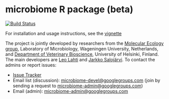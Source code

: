 microbiome R package (beta)
==========

[![Build Status](https://api.travis-ci.org/microbiome/microbiome.png)](https://travis-ci.org/microbiome/microbiome)

For installation and usage instructions, see the [vignette](vignettes/vignette.md)

The project is jointly developed by researchers from the [Molecular
Ecology group](http://www.mib.wur.nl/UK/), Laboratory of Microbiology,
Wageningen University, Netherlands, and [Department of Veterinary
Bioscience](http://www.vetmed.helsinki.fi/apalva/index.htm),
University of Helsinki, Finland. The main developers are [Leo
Lahti](https://github.com/antagomir) and [Jarkko
Salojärvi](https://github.com/jsalojar). To contact the admins or
report issues:

* [Issue Tracker](https://github.com/microbiome/microbiome/issues)
* Email list (discussion): microbiome-devel@googlegroups.com (join by sending a request to microbiome-admin@googlegroups.com)
* Email (admin): microbiome-admin@googlegroups.com 


